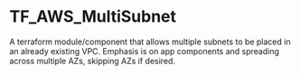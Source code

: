 # TF_AWS_MultiSubnet
A terraform module/component that allows multiple subnets to be placed in an already existing VPC. Emphasis is on app components and spreading across multiple AZs, skipping AZs if desired.

